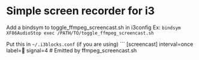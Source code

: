 # Simple screen recorder for i3

Add a bindsym to toggle_ffmpeg_screencast.sh in i3config
Ex: `bindsym XF86AudioStop exec /PATH/TO/toggle_ffmpeg_screencast.sh`

Put this in `~/.i3blocks.conf` (if you are using)
	```
[screencast]
interval=once
label=🔴
signal=4 # Emitted by ffmpeg_screencast.sh
```

